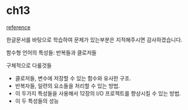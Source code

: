 # ch13

[reference](https://rinthel.github.io/rust-lang-book-ko/ch13-00-functional-features.html)

한글문서를 바탕으로 학습하여 문제가 있는부분은 지적해주시면 감사하겠습니다.  

함수형 언어의 특성들: 반복들과 클로저들

구체적으로 다룰것들

* 클로저들, 변수에 저장할 수 있는 함수와 유사한 구조.
* 반복자들, 일련의 요소들을 처리할 수 있는 방법.
* 이 두가지 특성들을 사용해서 12장의 I/O 프로젝트를 향상시킬 수 있는 방법.
* 이 두 특성들의 성능